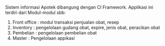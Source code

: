 Sistem informasi Apotek dibangung dengan CI Framework. Applikasi ini terdiri dari Modul-modul sbb:
1. Front office : modul transaksi penjualan obat, resep
2. Inventory : pengelolaan gudang obat, expire, jenis obat, peracikan obat
3. Pembelian : pengelolaan pembelian obat
4. Master : Pengelolaan appikasi